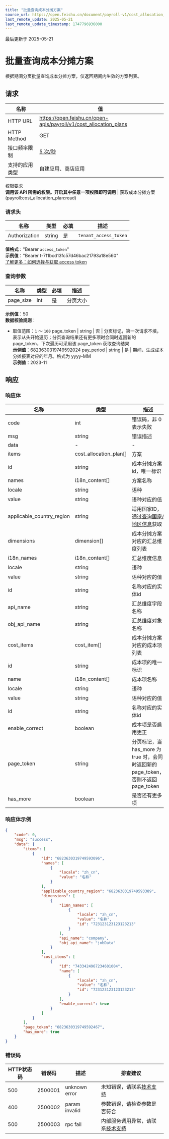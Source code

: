 ```yaml
---
title: "批量查询成本分摊方案"
source_url: https://open.feishu.cn/document/payroll-v1/cost_allocation_plan/list
last_remote_update: 2025-05-21
last_remote_update_timestamp: 1747796936000
---
```

最后更新于 2025-05-21

# 批量查询成本分摊方案

根据期间分页批量查询成本分摊方案，仅返回期间内生效的方案列表。

## 请求
名称 | 值
---|---
HTTP URL | https://open.feishu.cn/open-apis/payroll/v1/cost_allocation_plans
HTTP Method | GET
接口频率限制 | [5 次/秒](https://open.feishu.cn/document/ukTMukTMukTM/uUzN04SN3QjL1cDN)
支持的应用类型 | 自建应用、商店应用
权限要求  
            **调用该 API 所需的权限。开启其中任意一项权限即可调用** | 获取成本分摊方案(payroll:cost_allocation_plan:read)

### 请求头

名称 | 类型 | 必填 | 描述
--- | --- | --- | ---
Authorization | string | 是 | `tenant_access_token`  
**值格式**："Bearer `access_token`"  
**示例值**："Bearer t-7f1bcd13fc57d46bac21793a18e560"  
[了解更多：如何选择与获取 access token](https://open.feishu.cn/document/uAjLw4CM/ugTN1YjL4UTN24CO1UjN/trouble-shooting/how-to-choose-which-type-of-token-to-use)

### 查询参数

名称 | 类型 | 必填 | 描述
--- | --- | --- | ---
page_size | int | 是 | 分页大小  
**示例值**：50  
**数据校验规则**：  
- 取值范围：`1` ～ `100`
page_token | string | 否 | 分页标记，第一次请求不填，表示从头开始遍历；分页查询结果还有更多项时会同时返回新的 page_token，下次遍历可采用该 page_token 获取查询结果  
**示例值**：6823630319749592024
pay_period | string | 是 | 期间，生成成本分摊报表对应的年月。格式为 yyyy-MM  
**示例值**：2023-11

## 响应

### 响应体

名称 | 类型 | 描述
--- | --- | ---
code | int | 错误码，非 0 表示失败
msg | string | 错误描述
data | \- | \-
items | cost_allocation_plan\[\] | 方案
id | string | 成本分摊方案id，唯一标识
names | i18n_content\[\] | 方案名称
locale | string | 语种
value | string | 语种对应的值
applicable_country_region | string | 适用国家ID，通过[查询国家/地区信息](https://open.feishu.cn/document/uAjLw4CM/ukTMukTMukTM/corehr-v2/basic_info-country_region/search)获取
dimensions | dimension\[\] | 成本分摊方案对应的汇总维度列表
i18n_names | i18n_content\[\] | 汇总维度信息
locale | string | 语种
value | string | 语种对应的值
id | string | 名称对应的实体id
api_name | string | 汇总维度字段名称
obj_api_name | string | 汇总维度对象名称
cost_items | cost_item\[\] | 成本分摊方案对应的成本项列表
id | string | 成本项的唯一标识
name | i18n_content\[\] | 成本项名称
locale | string | 语种
value | string | 语种对应的值
id | string | 名称对应的实体id
enable_correct | boolean | 成本项是否启用更正
page_token | string | 分页标记，当 has_more 为 true 时，会同时返回新的 page_token，否则不返回 page_token
has_more | boolean | 是否还有更多项

### 响应体示例
```json
{
    "code": 0,
    "msg": "success",
    "data": {
        "items": [
            {
                "id": "6823630319749593096",
                "names": [
                    {
                        "locale": "zh_cn",
                        "value": "名称"
                    }
                ],
                "applicable_country_region": "6823630319749593389",
                "dimensions": [
                    {
                        "i18n_names": [
                            {
                                "locale": "zh_cn",
                                "value": "名称",
                                "id": "723123123123123213"
                            }
                        ],
                        "api_name": "company",
                        "obj_api_name": "jobData"
                    }
                ],
                "cost_items": [
                    {
                        "id": "7433424967234601004",
                        "name": [
                            {
                                "locale": "zh_cn",
                                "value": "名称",
                                "id": "723123123123123213"
                            }
                        ],
                        "enable_correct": true
                    }
                ]
            }
        ],
        "page_token": "6823630319749592467",
        "has_more": true
    }
}
```

### 错误码

HTTP状态码 | 错误码 | 描述 | 排查建议
--- | --- | --- | ---
500 | 2500001 | unknown error | 未知错误，请联系[技术支持](https://applink.feishu.cn/TLJpeNdW)
400 | 2500002 | param invalid | 参数错误，请检查参数是否符合
500 | 2500003 | rpc fail | 内部服务调用异常，请联系[技术支持](https://applink.feishu.cn/TLJpeNdW)
